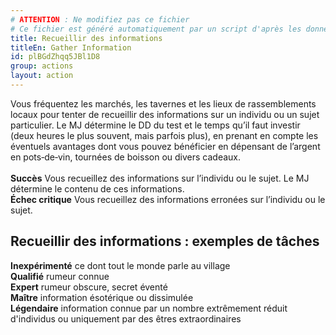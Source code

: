 ```yaml
---
# ATTENTION : Ne modifiez pas ce fichier
# Ce fichier est généré automatiquement par un script d'après les données du module Foundry VTT officiel et de sa traduction
title: Recueillir des informations
titleEn: Gather Information
id: plBGdZhqq5JBl1D8
group: actions
layout: action
---
```

<p><span id="ctl00_MainContent_DetailedOutput">Vous fréquentez les marchés, les tavernes et les lieux de rassemblements locaux pour tenter de recueillir des informations sur un individu ou un sujet particulier. Le MJ détermine le DD du test et le temps qu’il faut investir (deux heures le plus souvent, mais parfois plus), en prenant en compte les éventuels avantages dont vous pouvez bénéficier en dépensant de l’argent en pots‑de‑vin, tournées de boisson ou divers cadeaux.<br><br><strong>Succès</strong> Vous recueillez des informations sur l’individu ou le sujet. Le MJ détermine le contenu de ces informations.<br><strong>Échec critique</strong> Vous recueillez des informations erronées sur l’individu ou le sujet.</span></p><h2 class="title">Recueillir des informations : exemples de tâches</h2><p><strong>Inexpérimenté</strong> ce dont tout le monde parle au village<br><strong>Qualifié</strong> rumeur connue<br><strong>Expert</strong> rumeur obscure, secret éventé<br><strong>Maître</strong> information ésotérique ou dissimulée<br><strong>Légendaire</strong> information connue par un nombre extrêmement réduit d'individus ou uniquement par des êtres extraordinaires&nbsp;</p>
